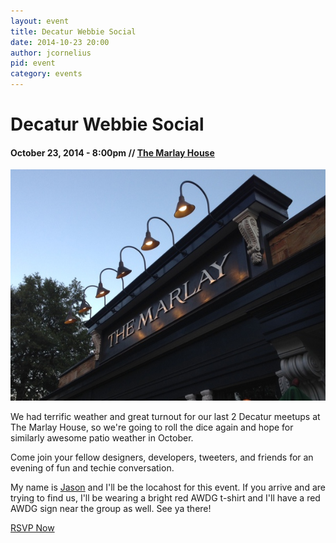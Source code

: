 ```yaml
---
layout: event
title: Decatur Webbie Social
date: 2014-10-23 20:00
author: jcornelius
pid: event
category: events
---
```

<hgroup class="event-header">
  <h1>Decatur Webbie Social</h1>
  <h4><span class="event-datetime">October 23, 2014 - 8:00pm</span> // <a class="event-location" href="http://themarlayhouse.com/">The Marlay House</a></h4>
</hgroup>
<div class="event-details">
  <img src="/img/marlayhouse.jpg" class="social-photo">
  <p class="lead">We had terrific weather and great turnout for our last 2 Decatur meetups at The Marlay House, so we're going to roll the dice again and hope for similarly awesome patio weather in October.</p>
  <p class="lead">Come join your fellow designers, developers, tweeters, and friends for an evening of fun and techie conversation.</p>
  <p class="lead">My name is <a href="http://twitter.com/jasongraphix">Jason</a> and I'll be the locahost for this event. If you arrive and are trying to find us, I'll be wearing a bright red AWDG t-shirt and I'll have a red AWDG sign near the group as well. See ya there!</p>
  <div class="event-rsvp">
    <p><a href="http://www.meetup.com/atlantawebdesign/events/208822412/" class="btn btn-lg btn-primary">RSVP Now</a></p>
  </div>
</div>